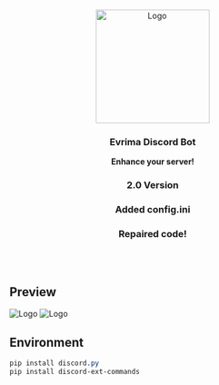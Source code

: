 <br/>
<p align="center">
  <a href="https://tatzy.xyz/">
    <img src="https://cdn.discordapp.com/attachments/1110258373779263678/1113824697952514148/kutas.png" alt="Logo" width="200" height="200">
  </a>

  <h3 align="center">Evrima Discord Bot</h3>

  <p align="center">
    <strong>Enhance your server!</strong>
    <br/>
    <h3 align="center">2.0 Version</h3>
    <h3 align="center">Added config.ini</h3>
    <h3 align="center">Repaired code!</h3>
    <br/>
    <br/>

  </p>
</p>

## Preview 

<img src="https://cdn.discordapp.com/attachments/1113199648958582815/1114165535773569137/image.png" alt="Logo">

<img src="https://media.discordapp.net/attachments/1113199648958582815/1114165576705781770/image.png?width=486&height=169" alt="Logo">

## Environment
```css
pip install discord.py
pip install discord-ext-commands
